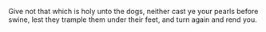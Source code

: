 Give not that which is holy unto the dogs, neither cast ye your pearls before swine, lest they trample them under their feet, and turn again and rend you.
